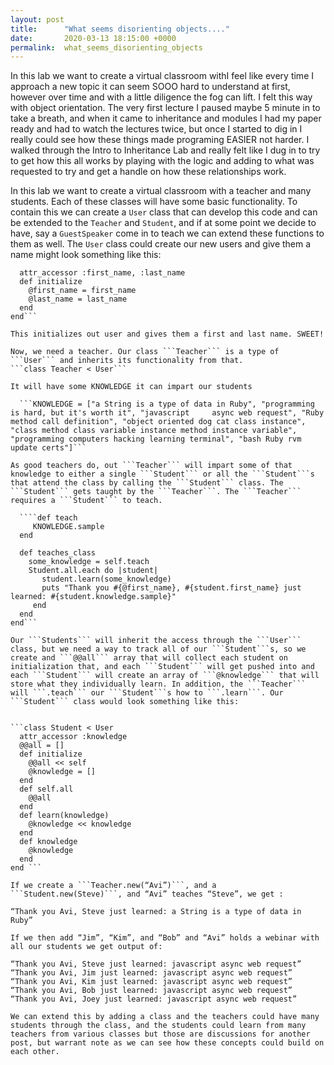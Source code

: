 ```yaml
---
layout: post
title:      "What seems disorienting objects...."
date:       2020-03-13 18:15:00 +0000
permalink:  what_seems_disorienting_objects
---
```



In this lab we want to create a virtual classroom withI feel like every time I approach a new topic it can seem SOOO hard to understand at first, however over time and with a little diligence the fog can lift. I felt this way with object orientation. The very first lecture I paused maybe 5 minute in to take a breath, and when it came to inheritance and modules I had my paper ready and had to watch the lectures twice, but once I started to dig in I really could see how these things made programing EASIER not harder.  I walked through the Intro to Inheritance Lab and really felt like I dug in to try to get how this all works by playing with the logic and adding to what was requested to try and get a handle on how these relationships work. 

In this lab we want to create a virtual classroom with a teacher and many students. Each of these classes will have some basic functionality. To contain this we can create a ```User``` class that can develop this code and can be extended to the ```Teacher``` and ```Student```, and if at some point we decide to have, say a ```GuestSpeaker``` come in to teach we can extend these functions to them as well. 
The ```User``` class could create our new users and give them a name might look something like this:

````class User
  attr_accessor :first_name, :last_name
  def initialize
    @first_name = first_name
    @last_name = last_name
  end
end```

This initializes out user and gives them a first and last name. SWEET!
 
Now, we need a teacher. Our class ```Teacher``` is a type of ```User``` and inherits its functionality from that. 
```class Teacher < User```

It will have some KNOWLEDGE it can impart our students

  ```KNOWLEDGE = ["a String is a type of data in Ruby", "programming is hard, but it's worth it", "javascript     async web request", "Ruby method call definition", "object oriented dog cat class instance", "class method class variable instance method instance variable", "programming computers hacking learning terminal", "bash Ruby rvm update certs"]```

As good teachers do, out ```Teacher``` will impart some of that knowledge to either a single ```Student``` or all the ```Student```s that attend the class by calling the ```Student``` class. The ```Student``` gets taught by the ```Teacher```. The ```Teacher``` requires a ```Student``` to teach. 

  ````def teach
     KNOWLEDGE.sample
  end
	
  def teaches_class
    some_knowledge = self.teach
    Student.all.each do |student|
       student.learn(some_knowledge)
       puts "Thank you #{@first_name}, #{student.first_name} just learned: #{student.knowledge.sample}"
     end
  end
end```

Our ```Students``` will inherit the access through the ```User``` class, but we need a way to track all of our ```Student```s, so we create and ```@@all``` array that will collect each student on initialization that, and each ```Student``` will get pushed into and each ```Student``` will create an array of ```@knowledge``` that will store what they individually learn. In addition, the ```Teacher``` will ```.teach``` our ```Student```s how to ```.learn```. Our ```Student``` class would look something like this:


```class Student < User
  attr_accessor :knowledge
  @@all = []
  def initialize
    @@all << self
    @knowledge = []
  end
  def self.all
    @@all
  end
  def learn(knowledge)
    @knowledge << knowledge
  end
  def knowledge
    @knowledge
  end
end ```

If we create a ```Teacher.new(“Avi”)```, and a ```Student.new(Steve)```, and “Avi” teaches “Steve”, we get :

“Thank you Avi, Steve just learned: a String is a type of data in Ruby”

If we then add “Jim”, “Kim”, and “Bob” and “Avi” holds a webinar with all our students we get output of:

“Thank you Avi, Steve just learned: javascript async web request”
“Thank you Avi, Jim just learned: javascript async web request”
“Thank you Avi, Kim just learned: javascript async web request”
“Thank you Avi, Bob just learned: javascript async web request”
“Thank you Avi, Joey just learned: javascript async web request”

We can extend this by adding a class and the teachers could have many students through the class, and the students could learn from many teachers from various classes but those are discussions for another post, but warrant note as we can see how these concepts could build on each other. 

